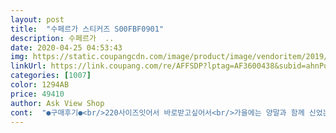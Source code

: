 ```yaml
---
layout: post 
title:  "수페르가 스티커즈 S00FBF0901" 
description: 수페르가  ..
date: 2020-04-25 04:53:43 
img: https://static.coupangcdn.com/image/product/image/vendoritem/2019/07/23/5046363780/ac11d06e-0a4e-4cc6-a411-0c7404ceea72.jpg 
linkUrl: https://link.coupang.com/re/AFFSDP?lptag=AF3600438&subid=ahnPublicAsk&pageKey=1343344779&itemId=2370737384&vendorItemId=5046363780&traceid=V0-113-bd1555e1ceedcde4 
categories: [1007] 
color: 1294AB 
price: 49410 
author: Ask View Shop 
cont:  "●구매후기●<br/>220사이즈잇어서 바로받고싶어서<br/>가을에는 양말과 함께 신었는데 좀 두꺼운 양말을 신어야함<br/>굽도 어느정도잇구 신발안싸보이구 죠와요<br/>그래도 호빗족에게 정말 필요한 신발이에요.<br/> 자신감이 생깁니다.<br/><br/>근데 맘에들어요<br/>근데 발에땀이 좀 차야 신을만함<br/>근데 원래 그런 신발이니까 불편해도 이뻐서 자주 신음<br/>미끄럼도 없음<br/>바로 신었을 때는 발로 걷고 있는 건지 발가락으로 걷고 있는건지 분간이 안됨<br/>싼거사고싶엇는데 구냥 사뻐렷어요<br/>안 그럼 발가락으로 걷고 있는 느낌임<br/>예뻐요.<br/> 하지만 신발이 너무 무거워서 장시간 신고 다니기엔 불편하네요.<br/><br/>정말 이쁘고 좋음<br/>" 
---
```

